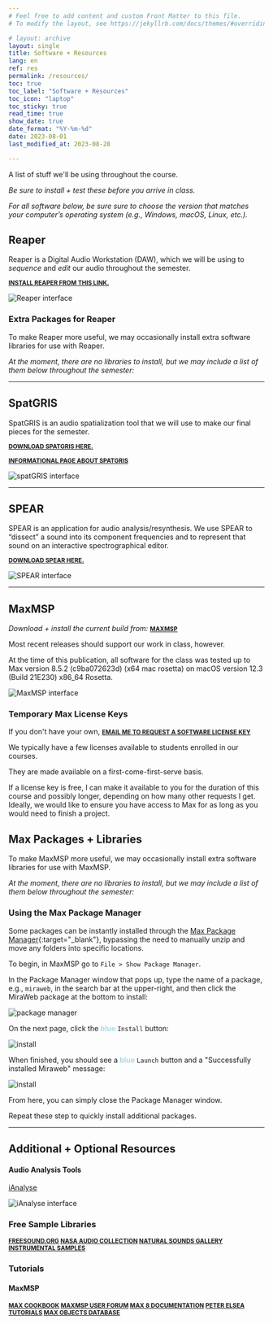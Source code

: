 ```yaml
---
# Feel free to add content and custom Front Matter to this file.
# To modify the layout, see https://jekyllrb.com/docs/themes/#overriding-theme-defaults

# layout: archive
layout: single   
title: Software + Resources   
lang: en   
ref: res   
permalink: /resources/   
toc: true
toc_label: "Software + Resources" 
toc_icon: "laptop"  
toc_sticky: true   
read_time: true  
show_date: true  
date_format: "%Y-%m-%d"  
date: 2023-08-01  
last_modified_at: 2023-08-28   

---
```


<!-- <link rel="stylesheet" href="https://cdn.jsdelivr.net/gh/lipis/flag-icons@6.11.0/css/flag-icons.min.css"/>

<div class="lang-sidebar">
  {% assign pages=site.pages | where:"ref", page.ref | sort: 'lang' %}
  {% for page in pages %}
    <li class="zoom"><a href="{{ page.url }}" class="{{ page.lang }}"><span class="fi fi-{{ page.lang }}"></span></a></li>
  {% endfor %}
</div>

<div class="top-h1-icon">
  <i class="fas fa-laptop fa-2x"></i>
</div> -->

A list of stuff we'll be using throughout the course.    

_Be sure to install + test these before you arrive in class._   

_For all software below, be sure sure to choose the version that matches your computer’s operating system (e.g., Windows, macOS, Linux, etc.)._  


## Reaper   

Reaper is a Digital Audio Workstation (DAW), which we will be using to _sequence_ and _edit_ our audio throughout the semester. 

<span style="font-size: smaller; text-transform: uppercase; font-weight: bold;"><a href="https://www.reaper.fm/download.php" target="_blank" class="btn btn--primary">Install Reaper from this link.</a></span>   

<img src="/MHL-studio-methods/assets/images/Reaper-DAW-software-1.png" alt="Reaper interface">  

### Extra Packages for Reaper  

To make Reaper more useful, we may occasionally install extra software libraries for use with Reaper.  

_At the moment, there are no libraries to install, but we may include a list of them below throughout the semester:_   

* * *  

## SpatGRIS  

SpatGRIS is an audio spatialization tool that we will use to make our final pieces for the semester.  

<span style="font-size: smaller; text-transform: uppercase; font-weight: bold;"><a href="https://sourceforge.net/projects/spatgris3/files/" target="_blank" class="btn btn--primary">Download SpatGRIS here.</a></span>   

<span style="font-size: smaller; text-transform: uppercase; font-weight: bold;"><a href="https://gris.musique.umontreal.ca/" target="_blank" class="btn btn--primary">Informational page about SpatGRIS</a></span>   

<img src="/MHL-studio-methods/assets/images/spatGRIS.png" alt="spatGRIS interface">  

* * *   

## SPEAR    

SPEAR is an application for audio analysis/resynthesis. We use SPEAR to “dissect” a sound into its component frequencies and to represent that sound on an interactive spectrographical editor.  

<span style="font-size: smaller; text-transform: uppercase; font-weight: bold;"><a href="https://www.klingbeil.com/spear/downloads/" target="_blank" class="btn btn--primary">Download SPEAR here.</a></span>   

<img src="/MHL-studio-methods/assets/images/spear_screen_bigsur.png" alt="SPEAR interface">  

* * *   

## MaxMSP      

_Download + install the current build from:_ <span style="font-size: smaller; text-transform: uppercase; font-weight: bold;"><a href="https://cycling74.com/downloads" target="_blank" class="btn btn--primary">MaxMSP</a></span>  

Most recent releases should support our work in class, however.  

At the time of this publication, all software for the class was tested up to Max version 8.5.2 (c9ba072623d) (x64 mac rosetta) on macOS version 12.3 (Build 21E230) x86_64 Rosetta.   

<img src="/MHL-studio-methods/assets/images/maxmsp_interface.png" alt="MaxMSP interface">  

### Temporary Max License Keys   

If you don't have your own, <span style="font-size: smaller; text-transform: uppercase; font-weight: bold;"><a href="mailto:Louis.Goldford@mh-luebeck.de/?subject=[MHL%20Advanced%20CAO]%20Max%20License%20request" target="_blank" class="btn btn--danger">**email me to request a software license key**</a></span>     

We typically have a few licenses available to students enrolled in our courses. 

They are made available on a first-come-first-serve basis. 

If a license key is free, I can make it available to you for the duration of this course and possibly longer, depending on how many other requests I get. Ideally, we would like to ensure you have access to Max for as long as you would need to finish a project.   

## Max Packages + Libraries     

To make MaxMSP more useful, we may occasionally install extra software libraries for use with MaxMSP.  

_At the moment, there are no libraries to install, but we may include a list of them below throughout the semester:_   

<!-- <span style="font-size: smaller; text-transform: uppercase; font-weight: bold;">
	1. <a href="https://www.bachproject.net/dl/" target="_blank" class="btn btn--primary">bach</a> for computer-assisted composition   
	2. <a href="https://forum.ircam.fr/projects/detail/spat/" target="_blank" class="btn btn--primary">IRCAM spat~</a> for multichannel audio spatialization   
	3. <a href="https://forum.ircam.fr/projects/detail/modalys/" target="_blank" class="btn btn--primary">IRCAM Modalys</a> for physical modeling ("modal") synthesis   
	4. <a href="https://github.com/maccallum/x/" target="_blank" class="btn btn--primary">X</a> for random number generation and distribution   
</span> -->

<!-- ### Manual Package Installation   

Of the packages listed above, #1 can be installed directly from the [Max Package Manager](#using-the-max-package-manager) _(see description below)_. 

#2 — #4 must be downloaded directly from their websites linked above and then manually installed. 

Download and decompress each installer and place its unzipped folder into your `Max 8/Packages`. 

This folder is located at:

```
/Users/username/Documents/Max 8
```
_Be sure to replace_ `username` _above with the actual user name on your computer._

#### Register for the IRCAM Forum   

To acquire Max packages #2 and #3 above, you must create a **free** account on the [IRCAM Forum website](https://forum.ircam.fr/){:target="_blank"}.  

Once you register, you'll be able to download Modalys and Spat.  

These packages are free and will not incure any additional costs.   -->

### Using the Max Package Manager   

Some packages can be instantly installed through the [Max Package Manager](https://docs.cycling74.com/max7/vignettes/package_manager){:target="_blank"}, bypassing the need to manually unzip and move any folders into specific locations.  

To begin, in MaxMSP go to `File > Show Package Manager`.   

In the Package Manager window that pops up, type the name of a package, e.g., `miraweb`, in the search bar at the upper-right, and then click the MiraWeb package at the bottom to install:  

<img src="/MHL-studio-methods/assets/images/01.package.manager.png" alt="package manager">

On the next page, click the <span style="font-weight: bold; color: lightblue;">blue</span> `Install` button:

<img src="/MHL-studio-methods/assets/images/02.install.png" alt="install">

When finished, you should see a <span style="font-weight: bold; color: lightblue;">blue</span> `Launch` button and a "Successfully installed Miraweb" message:

<img src="/MHL-studio-methods/assets/images/03.success.png" alt="install">

From here, you can simply close the Package Manager window.  

Repeat these step to quickly install additional packages.  

<!-- ## Windows: Terminal Emulator   

If your computer runs a Windows operating system, you'll need a program that mimics the behavior of the Unix command line.

<span style="color: red;">_NOTE: macOS + Linux users can ignore this step!_</span>  

Install **one** of these apps:  

<span style="font-size: smaller; text-transform: uppercase; font-weight: bold;">
	<a href="https://gitforwindows.org/" target="_blank" class="btn btn--primary">Git BASH</a> <a href="https://cmder.net/" target="_blank" class="btn btn--primary">Cmder</a> <a href="https://xshell.en.softonic.com/" target="_blank" class="btn btn--primary">Xshell</a> <a href="https://www.puttygen.com/download-putty" target="_blank" class="btn btn--primary">XPuTTY</a>      
</span>

Of these, the first option (Git Bash) has been the most reliable for my previous students.   

Or, check out some alternatives: [15 Best Terminal Emulators for Windows in 2023](https://www.puttygen.com/windows-terminal-emulators){:target="_blank"}  

## Additional + Optional Resources   

### Software      

<!-- #### Text Editor  

Highlight your code, easily find & replace, and a LOT more... 

_Check your operating system for compatibility and install one of these:_  

<span style="font-size: smaller; text-transform: uppercase; font-weight: bold;">
	<a href="https://code.visualstudio.com/download/" target="_blank" class="btn btn--primary">Visual Studio Code</a> <a href="https://www.sublimetext.com/" target="_blank" class="btn btn--primary">Sublime Text</a> <a href="https://espressoapp.com/" target="_blank" class="btn btn--primary">Espresso</a> <a href="https://brackets.io/" target="_blank" class="btn btn--primary">Brackets.io</a>
</span> -->

<!-- #### Digital Audio Workstations (DAWs)   

<span style="font-size: smaller; text-transform: uppercase; font-weight: bold;">
	<a href="https://www.reaper.fm/download.php/" target="_blank" class="btn btn--primary">Reaper</a> <a href="https://www.ableton.com/en/trial/" target="_blank" class="btn btn--primary">Ableton Live</a>
</span> -->

* * *   

## Additional + Optional Resources   

#### Audio Analysis Tools   

<a href="https://logiciels.pierrecouprie.fr/" target="_blank" class="btn btn--primary">iAnalyse</a>  

<img src="/MHL-studio-methods/assets/images/ianalyse_interface.v01.png" alt="iAnalyse interface">  

### Free Sample Libraries    

<span style="font-size: smaller; text-transform: uppercase; font-weight: bold;">
	<a href="https://freesound.org/" target="_blank" class="btn btn--primary">FreeSound.org</a> <a href="https://archive.org/details/nasaaudiocollection" target="_blank" class="btn btn--primary">NASA Audio Collection</a> <a href="https://www.nps.gov/subjects/sound/gallery.htm" target="_blank" class="btn btn--primary">Natural Sounds Gallery</a> <a href="https://theremin.music.uiowa.edu/MIS.html" target="_blank" class="btn btn--primary">Instrumental Samples</a>
</span>

### Tutorials   

#### MaxMSP   

<span style="font-size: smaller; text-transform: uppercase; font-weight: bold;">
	<a href="https://music.arts.uci.edu/dobrian/maxcookbook/node/56" target="_blank" class="btn btn--primary">Max Cookbook</a> <a href="https://cycling74.com/forums" target="_blank" class="btn btn--primary">MaxMSP User Forum</a> <a href="https://docs.cycling74.com/max8" target="_blank" class="btn btn--primary">Max 8 Documentation</a> <a href="http://peterelsea.com/maxtutorials.html" target="_blank" class="btn btn--primary">Peter Elsea Tutorials</a> <a href="http://www.maxobjects.com/" target="_blank" class="btn btn--primary">Max Objects Database</a>
</span>


